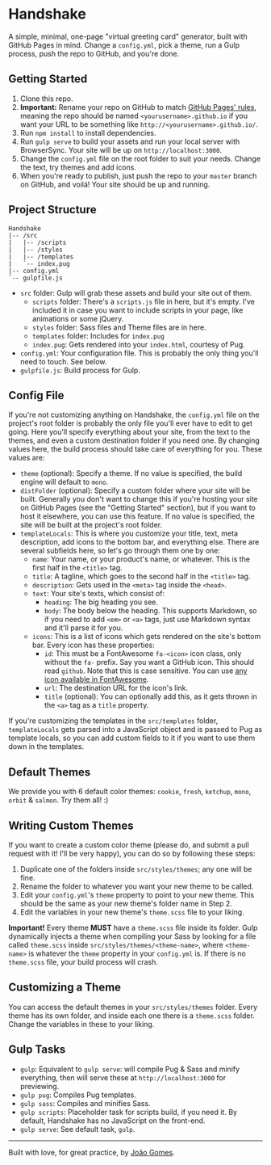 # Handshake

A simple, minimal, one-page "virtual greeting card" generator, built with GitHub Pages in mind. Change a `config.yml`, pick a theme, run a Gulp process, push the repo to GitHub, and you're done.

## Getting Started

1. Clone this repo.
2. **Important:** Rename your repo on GitHub to match [GitHub Pages' rules](https://pages.github.com/), meaning the repo should be named `<yourusername>.github.io` if you want your URL to be something like `http://<yourusername>.github.io/`.
3. Run `npm install` to install dependencies.
4. Run `gulp serve` to build your assets and run your local server with BrowserSync. Your site will be up on `http://localhost:3000`.
5. Change the `config.yml` file on the root folder to suit your needs. Change the text, try themes and add icons.
6. When you're ready to publish, just push the repo to your `master` branch on GitHub, and voilá! Your site should be up and running.

## Project Structure

```
Handshake
|-- /src
|   |-- /scripts
|   |-- /styles
|   |-- /templates
|   `-- index.pug
|-- config.yml
`-- gulpfile.js
```

* `src` folder: Gulp will grab these assets and build your site out of them.
  - `scripts` folder: There's a `scripts.js` file in here, but it's empty. I've included it in case you want to include scripts in your page, like animations or some jQuery.
  - `styles` folder: Sass files and Theme files are in here.
  - `templates` folder: Includes for `index.pug`
  - `index.pug`: Gets rendered into your `index.html`, courtesy of Pug.
* `config.yml`: Your configuration file. This is probably the only thing you'll need to touch. See below.
* `gulpfile.js`: Build process for Gulp.

## Config File

If you're not customizing anything on Handshake, the `config.yml` file on the project's root folder is probably the only file you'll ever have to edit to get going. Here you'll specify everything about your site, from the text to the themes, and even a custom destination folder if you need one. By changing values here, the build process should take care of everything for you. These values are:

* `theme` (optional): Specify a theme. If no value is specified, the build engine will default to `mono`.
* `distFolder` (optional): Specify a custom folder where your site will be built. Generally you don't want to change this if you're hosting your site on GitHub Pages (see the "Getting Started" section), but if you want to host it elsewhere, you can use this feature. If no value is specified, the site will be built at the project's root folder.
* `templateLocals`: This is where you customize your title, text, meta description, add icons to the bottom bar, and everything else. There are several subfields here, so let's go through them one by one:
  - `name`: Your name, or your product's name, or whatever. This is the first half in the `<title>` tag.
  - `title`: A tagline, which goes to the second half in the `<title>` tag.
  - `description`: Gets used in the `<meta>` tag inside the `<head>`.
  - `text`: Your site's texts, which consist of:
    - `heading`: The big heading you see.
    - `body`: The body below the heading. This supports Markdown, so if you need to add `<em>` or `<a>` tags, just use Markdown syntax and it'll parse it for you.
  - `icons`: This is a list of icons which gets rendered on the site's bottom bar. Every icon has these properties:
    - `id`: This must be a FontAwesome `fa-<icon>` icon class, only without the `fa-` prefix. Say you want a GitHub icon. This should read `github`. Note that this is case sensitive. You can use [any icon available in FontAwesome](http://fontawesome.io/icons/).
    - `url`: The destination URL for the icon's link.
    - `title` (optional): You can optionally add this, as it gets thrown in the `<a>` tag as a `title` property.

If you're customizing the templates in the `src/templates` folder, `templateLocals` gets parsed into a JavaScript object and is passed to Pug as template locals, so you can add custom fields to it if you want to use them down in the templates.

## Default Themes

We provide you with 6 default color themes: `cookie`, `fresh`, `ketchup`, `mono`, `orbit` & `salmon`. Try them all! :)

## Writing Custom Themes

If you want to create a custom color theme (please do, and submit a pull request with it! I'll be very happy), you can do so by following these steps:

1. Duplicate one of the folders inside `src/styles/themes`; any one will be fine.
2. Rename the folder to whatever you want your new theme to be called.
3. Edit your `config.yml`'s `theme` property to point to your new theme. This should be the same as your new theme's folder name in Step 2.
4. Edit the variables in your new theme's `theme.scss` file to your liking.

**Important!** Every theme **MUST** have a `theme.scss` file inside its folder. Gulp dynamically injects a theme when compiling your Sass by looking for a file called `theme.scss` inside `src/styles/themes/<theme-name>`, where `<theme-name>` is whatever the `theme` property in your `config.yml` is. If there is no `theme.scss` file, your build process will crash.

## Customizing a Theme

You can access the default themes in your `src/styles/themes` folder. Every theme has its own folder, and inside each one there is a `theme.scss` folder. Change the variables in these to your liking.

## Gulp Tasks

* `gulp`: Equivalent to `gulp serve`: will compile Pug & Sass and minify everything, then will serve these at `http://localhost:3000` for previewing.
* `gulp pug`: Compiles Pug templates.
* `gulp sass`: Compiles and minifies Sass.
* `gulp scripts`: Placeholder task for scripts build, if you need it. By default, Handshake has no JavaScript on the front-end.
* `gulp serve`: See default task, `gulp`.

---
Built with love, for great practice, by [João Gomes](http://www.twitter.com/joaobelve).
